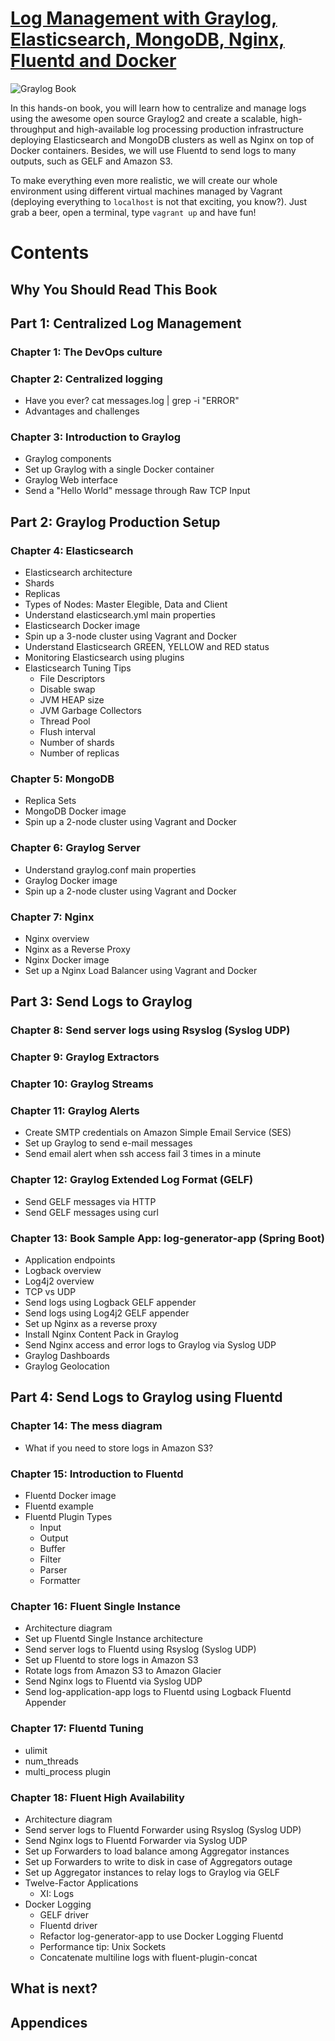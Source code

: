 # [Log Management with Graylog, Elasticsearch, MongoDB, Nginx, Fluentd and Docker](https://leanpub.com/graylog)

![Graylog Book](/images/graylog-book.png)

In this hands-on book, you will learn how to centralize and manage logs using the awesome open source Graylog2 and create a scalable, high-throughput and high-available log processing production infrastructure deploying Elasticsearch and MongoDB clusters as well as Nginx on top of Docker containers. Besides, we will use Fluentd to send logs to many outputs, such as GELF and Amazon S3.
 
To make everything even more realistic, we will create our whole environment using different virtual machines managed by Vagrant (deploying everything to `localhost` is not that exciting, you know?). Just grab a beer, open a terminal, type `vagrant up` and have fun!

# Contents

## Why You Should Read This Book
## Part 1: Centralized Log Management

### Chapter 1: The DevOps culture

### Chapter 2: Centralized logging
- Have you ever? cat messages.log | grep -i "ERROR"
- Advantages and challenges

### Chapter 3: Introduction to Graylog
- Graylog components
- Set up Graylog with a single Docker container
- Graylog Web interface
- Send a "Hello World" message through Raw TCP Input

## Part 2: Graylog Production Setup

### Chapter 4: Elasticsearch
- Elasticsearch architecture
- Shards
- Replicas
- Types of Nodes: Master Elegible, Data and Client
- Understand elasticsearch.yml main properties
- Elasticsearch Docker image
- Spin up a 3-node cluster using Vagrant and Docker
- Understand Elasticsearch GREEN, YELLOW and RED status
- Monitoring Elasticsearch using plugins
- Elasticsearch Tuning Tips
  - File Descriptors
  - Disable swap
  - JVM HEAP size
  - JVM Garbage Collectors
  - Thread Pool
  - Flush interval
  - Number of shards
  - Number of replicas

### Chapter 5: MongoDB
- Replica Sets
- MongoDB Docker image
- Spin up a 2-node cluster using Vagrant and Docker

### Chapter 6: Graylog Server
- Understand graylog.conf main properties
- Graylog Docker image
- Spin up a 2-node cluster using Vagrant and Docker

### Chapter 7: Nginx
- Nginx overview
- Nginx as a Reverse Proxy
- Nginx Docker image
- Set up a Nginx Load Balancer using Vagrant and Docker

## Part 3: Send Logs to Graylog

### Chapter 8: Send server logs using Rsyslog (Syslog UDP)
### Chapter 9: Graylog Extractors
### Chapter 10: Graylog Streams
### Chapter 11: Graylog Alerts
- Create SMTP credentials on Amazon Simple Email Service (SES)
- Set up Graylog to send e-mail messages
- Send email alert when ssh access fail 3 times in a minute
  
### Chapter 12: Graylog Extended Log Format (GELF)
- Send GELF messages via HTTP
- Send GELF messages using curl

### Chapter 13: Book Sample App: log-generator-app (Spring Boot)
- Application endpoints
- Logback overview
- Log4j2 overview
- TCP vs UDP
- Send logs using Logback GELF appender
- Send logs using Log4j2 GELF appender
- Set up Nginx as a reverse proxy
- Install Nginx Content Pack in Graylog
- Send Nginx access and error logs to Graylog via Syslog UDP
- Graylog Dashboards
- Graylog Geolocation

## Part 4: Send Logs to Graylog using Fluentd

### Chapter 14: The mess diagram
- What if you need to store logs in Amazon S3?
  
### Chapter 15: Introduction to Fluentd
- Fluentd Docker image
- Fluentd example
- Fluentd Plugin Types
  - Input
  - Output
  - Buffer
  - Filter
  - Parser
  - Formatter

### Chapter 16: Fluent Single Instance
- Architecture diagram
- Set up Fluentd Single Instance architecture
- Send server logs to Fluentd using Rsyslog (Syslog UDP)
- Set up Fluentd to store logs in Amazon S3
- Rotate logs from Amazon S3 to Amazon Glacier
- Send Nginx logs to Fluentd via Syslog UDP
- Send log-application-app logs to Fluentd using Logback Fluentd Appender
    
### Chapter 17: Fluentd Tuning
- ulimit
- num_threads
- multi_process plugin

### Chapter 18: Fluent High Availability
- Architecture diagram
- Send server logs to Fluentd Forwarder using Rsyslog (Syslog UDP)
- Send Nginx logs to Fluentd Forwarder via Syslog UDP
- Set up Forwarders to load balance among Aggregator instances
- Set up Forwarders to write to disk in case of Aggregators outage
- Set up Aggregator instances to relay logs to Graylog via GELF
- Twelve-Factor Applications
  - XI: Logs
- Docker Logging
  - GELF driver
  - Fluentd driver
  - Refactor log-generator-app to use Docker Logging Fluentd
  - Performance tip: Unix Sockets
  - Concatenate multiline logs with fluent-plugin-concat
  
## What is next?

## Appendices
